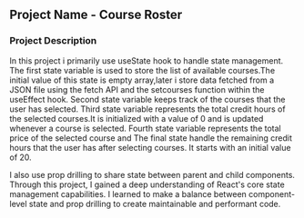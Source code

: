 ## Project Name - Course Roster
### Project Description

In this project i primarily use useState hook to handle state management.
The first state variable is used to store the list of available courses.The initial value of this state is empty array,later i store data fetched from a JSON file using the fetch API and the setcourses function within the useEffect hook.
Second state variable keeps track of the courses that the user has selected.
Third state variable represents the total credit hours of the selected courses.It is initialized with a value of 0 and is updated whenever a course is selected.
Fourth state variable represents the total price of the selected course and 
The final state handle the remaining credit hours that the user has after selecting courses.
It starts with an initial value of 20.
  
I also use prop drilling to share state between parent and child components.
Through this project, I gained a deep understanding of React's core state management capabilities. I learned to make a balance between component-level state and prop drilling to create maintainable and performant code.














